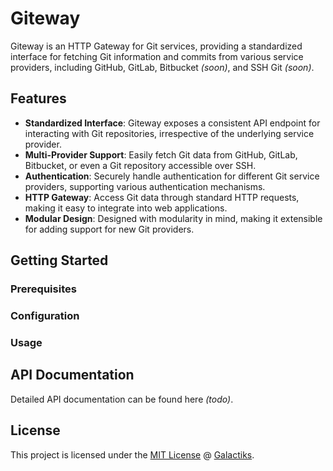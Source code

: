 # Giteway

Giteway is an HTTP Gateway for Git services, providing a standardized interface for fetching Git information and commits from various service providers, including GitHub, GitLab, Bitbucket *(soon)*, and SSH Git *(soon)*.

## Features

- **Standardized Interface**: Giteway exposes a consistent API endpoint for interacting with Git repositories, irrespective of the underlying service provider.
- **Multi-Provider Support**: Easily fetch Git data from GitHub, GitLab, Bitbucket, or even a Git repository accessible over SSH.
- **Authentication**: Securely handle authentication for different Git service providers, supporting various authentication mechanisms.
- **HTTP Gateway**: Access Git data through standard HTTP requests, making it easy to integrate into web applications.
- **Modular Design**: Designed with modularity in mind, making it extensible for adding support for new Git providers.

## Getting Started

### Prerequisites

### Configuration

### Usage

## API Documentation

Detailed API documentation can be found here *(todo)*.

## License

This project is licensed under the [MIT License](https://github.com/thegalactiks/giteway/LICENSE) @ [Galactiks](https://www.galactiks.com/).

